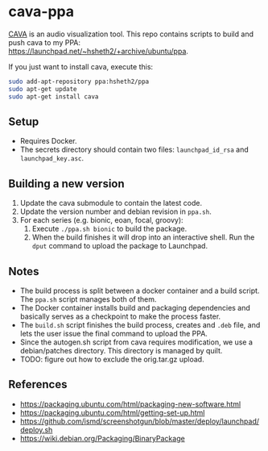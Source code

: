 # cava-ppa

[CAVA](https://github.com/karlstav/cava) is an audio visualization tool.
This repo contains scripts to build and push cava to my PPA: https://launchpad.net/~hsheth2/+archive/ubuntu/ppa.

If you just want to install cava, execute this:
```bash
sudo add-apt-repository ppa:hsheth2/ppa
sudo apt-get update
sudo apt-get install cava
```

## Setup

- Requires Docker.
- The secrets directory should contain two files: `launchpad_id_rsa` and `launchpad_key.asc`.

## Building a new version

1. Update the cava submodule to contain the latest code.
2. Update the version number and debian revision in `ppa.sh`.
3. For each series (e.g. bionic, eoan, focal, groovy):
    1. Execute `./ppa.sh bionic` to build the package.
    2. When the build finishes it will drop into an interactive shell. Run the `dput` command to upload the package to Launchpad.

## Notes
- The build process is split between a docker container and a build script. The `ppa.sh` script manages both of them.
- The Docker container installs build and packaging dependencies and basically serves as a checkpoint to make the process faster.
- The `build.sh` script finishes the build process, creates and `.deb` file, and lets the user issue the final command to upload the PPA.
- Since the autogen.sh script from cava requires modification, we use a debian/patches directory. This directory is managed by quilt.
- TODO: figure out how to exclude the orig.tar.gz upload.

## References
- https://packaging.ubuntu.com/html/packaging-new-software.html
- https://packaging.ubuntu.com/html/getting-set-up.html
- https://github.com/ismd/screenshotgun/blob/master/deploy/launchpad/deploy.sh
- https://wiki.debian.org/Packaging/BinaryPackage
